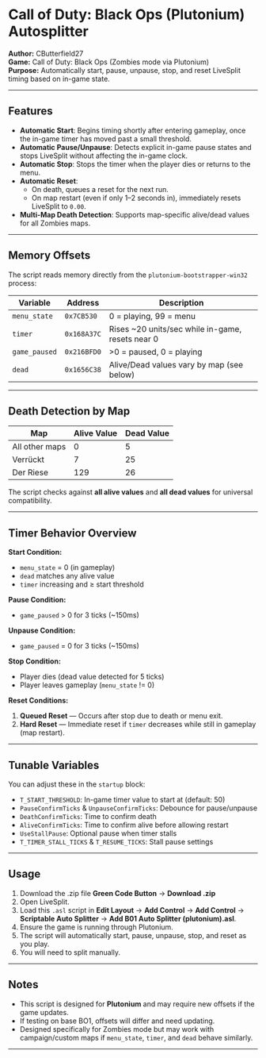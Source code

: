 # Call of Duty: Black Ops (Plutonium) Autosplitter

**Author:** CButterfield27  
**Game:** Call of Duty: Black Ops (Zombies mode via Plutonium)  
**Purpose:** Automatically start, pause, unpause, stop, and reset LiveSplit timing based on in-game state.

---

## Features

- **Automatic Start**: Begins timing shortly after entering gameplay, once the in-game timer has moved past a small threshold.
- **Automatic Pause/Unpause**: Detects explicit in-game pause states and stops LiveSplit without affecting the in-game clock.
- **Automatic Stop**: Stops the timer when the player dies or returns to the menu.
- **Automatic Reset**:
  - On death, queues a reset for the next run.
  - On map restart (even if only 1–2 seconds in), immediately resets LiveSplit to `0.00`.
- **Multi-Map Death Detection**: Supports map-specific alive/dead values for all Zombies maps.

---

## Memory Offsets

The script reads memory directly from the `plutonium-bootstrapper-win32` process:

| Variable       | Address     | Description |
|----------------|-------------|-------------|
| `menu_state`   | `0x7CB530`  | 0 = playing, 99 = menu |
| `timer`        | `0x168A37C` | Rises ~20 units/sec while in-game, resets near 0 |
| `game_paused`  | `0x216BFD0` | >0 = paused, 0 = playing |
| `dead`         | `0x1656C38` | Alive/Dead values vary by map (see below) |

---

## Death Detection by Map

| Map              | Alive Value | Dead Value |
|------------------|-------------|------------|
| All other maps   | 0           | 5          |
| Verrückt         | 7           | 25         |
| Der Riese        | 129         | 26         |

The script checks against **all alive values** and **all dead values** for universal compatibility.

---

## Timer Behavior Overview

**Start Condition:**
- `menu_state` = 0 (in gameplay)
- `dead` matches any alive value
- `timer` increasing and ≥ start threshold

**Pause Condition:**
- `game_paused` > 0 for 3 ticks (~150ms)

**Unpause Condition:**
- `game_paused` = 0 for 3 ticks (~150ms)

**Stop Condition:**
- Player dies (dead value detected for 5 ticks)
- Player leaves gameplay (`menu_state` != 0)

**Reset Conditions:**
1. **Queued Reset** — Occurs after stop due to death or menu exit.
2. **Hard Reset** — Immediate reset if `timer` decreases while still in gameplay (map restart).

---

## Tunable Variables

You can adjust these in the `startup` block:

- `T_START_THRESHOLD`: In-game timer value to start at (default: 50)
- `PauseConfirmTicks` & `UnpauseConfirmTicks`: Debounce for pause/unpause
- `DeathConfirmTicks`: Time to confirm death
- `AliveConfirmTicks`: Time to confirm alive before allowing restart
- `UseStallPause`: Optional pause when timer stalls
- `T_TIMER_STALL_TICKS` & `T_RESUME_TICKS`: Stall pause settings

---

## Usage

1. Download the .zip file **Green Code Button** → **Download .zip**
2. Open LiveSplit.
3. Load this `.asl` script in **Edit Layout** → **Add Control** → **Add Control** → **Scriptable Auto Splitter** → **Add B01 Auto Splitter (plutonium).asl**.
4. Ensure the game is running through Plutonium.
5. The script will automatically start, pause, unpause, stop, and reset as you play.
6. You will need to split manually.

---

## Notes

- This script is designed for **Plutonium** and may require new offsets if the game updates.
- If testing on base BO1, offsets will differ and need updating.
- Designed specifically for Zombies mode but may work with campaign/custom maps if `menu_state`, `timer`, and `dead` behave similarly.

---
